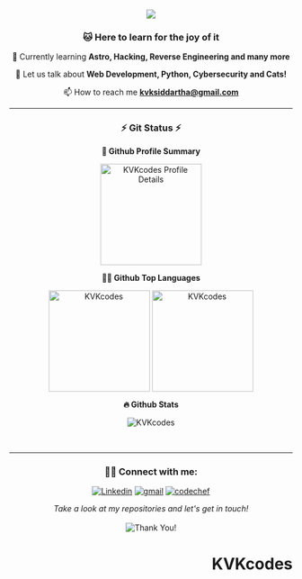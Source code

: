 <div align="right"

</div>
<h1 align="center">
    <img src="https://readme-typing-svg.herokuapp.com?font=Fredoka&size=35&duration=2500&pause=2000&color=B5F76C&center=true&vCenter=true&random=false&width=435&lines=Good+day!+%F0%9F%91%8B;This+is+KVK+Siddartha+%F0%9F%A7%91%E2%80%8D%F0%9F%92%BB;Passionate+developer+%F0%9F%92%AA;Philosophy+nerd+%F0%9F%A7%90;Cybersecurity+%F0%9F%95%B5%EF%B8%8F;Secret+wizard+%F0%9F%A7%99;" />
</h1>

<h3 align="center">🐱 Here to learn for the joy of it</h3>

<div align="center">

🌱 Currently learning **Astro, Hacking, Reverse Engineering and many more**

💬 Let us talk about **Web Development, Python, Cybersecurity and Cats!**

📫 How to reach me **kvksiddartha@gmail.com**




 </div>
 
---
<div align="center">
<h3 align="center">⚡  Git Status ⚡ </h3>
  <b>🔎 Github Profile Summary</b>
<p align="center"><img height="180em" src="http://github-profile-summary-cards.vercel.app/api/cards/profile-details?username=KVKcodes&theme=aura_dark" alt="KVKcodes Profile Details" align = "center"/></p>
  <b>👨‍💻 Github Top Languages</b>
<p align="center"><img height="180em" src="http://github-profile-summary-cards.vercel.app/api/cards/repos-per-language?username=KVKcodes&theme=aura_dark" alt="KVKcodes" align = "center"/>
<img height="180em" src="http://github-profile-summary-cards.vercel.app/api/cards/most-commit-language?username=KVKcodes&theme=aura_dark" alt="KVKcodes" align = "center"/></p>
 <b>🔥 Github Stats</b>
<p align="center"><img src="http://github-profile-summary-cards.vercel.app/api/cards/stats?username=KVKcodes&theme=aura_dark" alt="KVKcodes" /></p>
<br>
</div>

---
<h3 align="center">🙋‍♂️ Connect with me:</h3>
<!-- Badges template - https://github.com/badges/shields -->
<p align="center">
  <a href="https://www.linkedin.com/in/kvk-siddartha/"><img alt="Linkedin" title="Linkedin" src="https://img.shields.io/badge/-linkedin-%230077B5?style=for-the-badge&logo=linkedin&logoColor=white"/></a>
  <a href="mailto:kvksiddartha@gmail.com"><img alt="gmail" title="gmail" src="https://img.shields.io/badge/-gmail-f53c20?style=for-the-badge&logo=gmail&logoColor=white"/></a>
  <a href="https://www.codechef.com/users/klu_2200032717"><img alt="codechef" title="codechef" src="https://img.shields.io/badge/-codechef-935F31?style=for-the-badge&logo=codechef&logoColor=white"/></a>
</p>
<p align="center">
    <i>Take a look at my repositories and let's get in touch!</i><br><br>
   <img alt="Thank You!" title="Thank You" src="https://img.shields.io/badge/Thank-You-ff69b4.svg"/>
</p>


# KVKcodes
